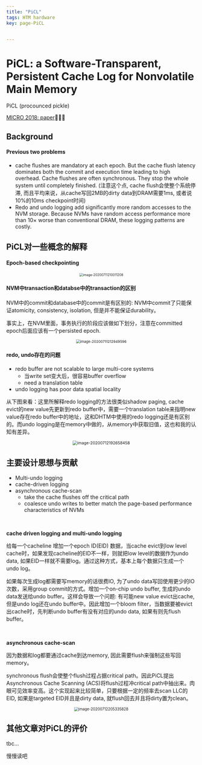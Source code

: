 ```yaml
---
title: "PiCL"
tags: HTM hardware
key: page-PiCL


---
```


<!--more-->

# PiCL: a Software-Transparent, Persistent Cache Log for Nonvolatile Main Memory

PiCL (procounced pickle)

<a href="https://ieeexplore.ieee.org/stamp/stamp.jsp?tp=&arnumber=8574565">MICRO 2018: paper</a>

## Background

#### Previous two problems

* cache flushes are mandatory at each epoch. But the cache flush latency dominates both the commit and execution time leading to high overhead. Cache flushes are often synchronous. They stop the whole system until completely finished. (注意这个点, cache flush会使整个系统停滞, 而且平均来说，从cache写回2MB的dirty data到DRAM需要1ms, 或者说10%的10ms checkpoint时间)
* Redo and undo logging add significantly more random accesses to the NVM storage. Because NVMs have random access performance more than 10× worse than conventional DRAM, these logging patterns are costly.



## PiCL对一些概念的解释

#### Epoch-based checkpointing

<center><img src="../../../../assets/images/image-20200711210011208.png" alt="image-20200711210011208" style="zoom:60%;" /></center>



#### NVM中transaction和databse中的transaction的区别

NVM中的commit和database中的commit是有区别的: NVM中commit了只能保证atomicity, consistency, isolation, 但是并不能保证durability。

事实上，在NVM里面，事务执行的阶段应该做如下划分，注意在committed epoch后面应该有一个persisted epoch.

<center><img src="../../../../assets/images/image-20200711212949596.png" alt="image-20200711212949596" style="zoom:67%;" /></center>



#### redo, undo存在的问题

* redo buffer are not scalable to large multi-core systems
  * 当write set变大后，很容易buffer overflow
  * need a translation table 
* undo logging has poor data spatial locality

从下图来看：这里所解释redo logging的方法很类似shadow paging, cache evict的new value先更新到redo buffer中，需要一个translation table来指明new value存在redo buffer中的地址，这和DHTM中使用的redo logging还是有区别的。而undo logging是在memory中做的，从memory中获取旧值，这也和我的认知有差异。

<center><img src="../../../../assets/images/image-20200712192658458.png" alt="image-20200712192658458" style="zoom:75%;" /></center>

## 主要设计思想与贡献

* Multi-undo logging
* cache-driven logging
* asynchronous cache-scan
  * take the cache flushes off the critical path
  * coalesce undo writes to better match the page-based performance characteristics of NVMs

<br>

**cache driven logging and multi-undo logging**

给每一个cacheline 增加一个epoch ID(EID) 数据，当cache evict到low level cache时，如果发现cacheline的EID不一样，则就把low level的数据作为undo data, 如果EID一样就不需要log。通过这种方式，基本上每个数据只生成一个undo log。

如果每次生成log都需要写memory的话很费IO, 为了undo data写回使用更少的IO次数，采用group commit的方式。增加一个on-chip undo buffer, 生成的undo data发送给undo buffer。这样会导致一个问题: 有可能new value evict出cache, 但是undo log还在undo buffer中。因此增加一个bloom filter，当数据要被evict出cache时，先判断undo buffer有没有对应的undo data, 如果有则先flush buffer。

<br>

**asynchronous cache-scan**

因为数据和log都要通过cache到达memory, 因此需要flush来强制这些写回memory。

synchronous flush会使整个flush过程占据critical path。因此PiCL提出Asynchronous Cache Scanning (ACS)将flush过程冲critical path中抽出来。肉眼可见效率变高。这个实现起来比较简单，只要根据一定的频率去scan LLC的EID, 如果是targeted EID并且是dirty data, 就flush回去并且将dirty置为clean。

<center><img src="../../../../assets/images/image-20200712205335828.png" alt="image-20200712205335828" style="zoom:70%;" /></center>



## 其他文章对PiCL的评价

tbc...

慢慢读吧